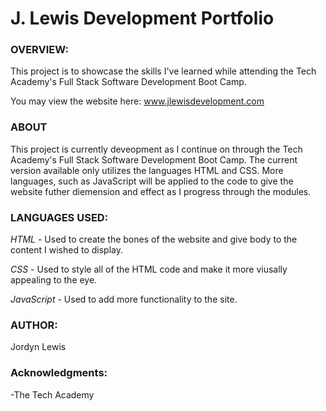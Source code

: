 <h1>J. Lewis Development Portfolio</h1>

<h3>OVERVIEW:</h3>

This project is to showcase the skills I've learned while attending the Tech Academy's Full Stack Software Development Boot Camp.

You may view the website here: www.jlewisdevelopment.com

<h3>ABOUT</h3>

<p>This project is currently deveopment as I continue on through the Tech Academy's Full Stack Software Development Boot Camp. The current version available only utilizes the languages HTML and CSS. More languages, such as JavaScript will be applied to the code to give the website futher diemension and effect as I progress through the modules.

<h3>LANGUAGES USED:</h3>

*HTML* - Used to create the bones of the website and give body to the content I wished to display. 

*CSS* - Used to style all of the HTML code and make it more viusally appealing to the eye. 

*JavaScript* - Used to add more functionality to the site.

<h3>AUTHOR:</h3>

Jordyn Lewis

<h3>Acknowledgments:</h3>

-The Tech Academy
